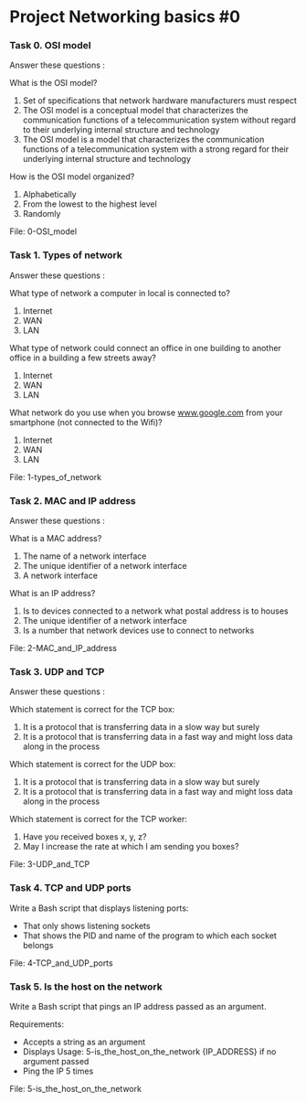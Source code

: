 # Project Networking basics #0


### Task 0. OSI model
Answer these questions :

What is the OSI model?

1. Set of specifications that network hardware manufacturers must respect
2. The OSI model is a conceptual model that characterizes the communication functions of a telecommunication system without regard to their underlying internal structure and technology
3. The OSI model is a model that characterizes the communication functions of a telecommunication system with a strong regard for their underlying internal structure and technology

How is the OSI model organized?

1. Alphabetically
2. From the lowest to the highest level
3. Randomly

File: 0-OSI_model


### Task 1. Types of network
Answer these questions :

What type of network a computer in local is connected to?
1. Internet
2. WAN
3. LAN

What type of network could connect an office in one building to another office in a building a few streets away?
1. Internet
2. WAN
3. LAN

What network do you use when you browse www.google.com from your smartphone (not connected to the Wifi)?
1. Internet
2. WAN
3. LAN

File: 1-types_of_network


### Task 2. MAC and IP address
Answer these questions :

What is a MAC address?
1. The name of a network interface
2. The unique identifier of a network interface
3. A network interface

What is an IP address?
1. Is to devices connected to a network what postal address is to houses
2. The unique identifier of a network interface
3. Is a number that network devices use to connect to networks

File: 2-MAC_and_IP_address


### Task 3. UDP and TCP
Answer these questions :

Which statement is correct for the TCP box:
1. It is a protocol that is transferring data in a slow way but surely
2. It is a protocol that is transferring data in a fast way and might loss data along in the process

Which statement is correct for the UDP box:
1. It is a protocol that is transferring data in a slow way but surely
2. It is a protocol that is transferring data in a fast way and might loss data along in the process

Which statement is correct for the TCP worker:
1. Have you received boxes x, y, z?
2. May I increase the rate at which I am sending you boxes?

File: 3-UDP_and_TCP


### Task 4. TCP and UDP ports
Write a Bash script that displays listening ports:

- That only shows listening sockets
- That shows the PID and name of the program to which each socket belongs

File: 4-TCP_and_UDP_ports


### Task 5. Is the host on the network
Write a Bash script that pings an IP address passed as an argument.

Requirements:

- Accepts a string as an argument
- Displays Usage: 5-is_the_host_on_the_network {IP_ADDRESS} if no argument passed
- Ping the IP 5 times

File: 5-is_the_host_on_the_network
